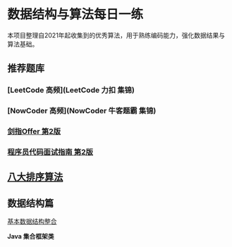 # 数据结构与算法每日一练

本项目整理自2021年起收集到的优秀算法，用于熟练编码能力，强化数据结果与算法基础。


## 推荐题库

### [LeetCode 高频](LeetCode 力扣 集锦)

### [NowCoder 高频](NowCoder 牛客题霸 集锦)

### [剑指Offer 第2版](《剑指Offer（第2版）》)

### [程序员代码面试指南 第2版](《程序员代码面试指南（第2版）》)

## [八大排序算法](_1排序算法)

## 数据结构篇  

[基本数据结构整合](_0基本数据结构/基本数据结构.md)

**Java 集合框架类**  
